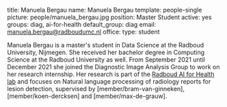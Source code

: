 title: Manuela Bergau
name: Manuela Bergau
template: people-single
picture: people/manuela_bergau.jpg
position: Master Student
active: yes
groups: diag, ai-for-health
default_group: diag
email: manuela.bergau@radboudumc.nl
office: 
type: student

Manuela Bergau is a master's student in Data Science at the Radboud University, Nijmegen. 
She received her bachelor degree in Computing Science at the Radboud University as well. 
From September 2021 until December 2021 she joined the Diagnostic Image Analysis Group to work on her research internship. 
Her research is part of the [Radboud AI for Health lab](https://www.ai-for-health.nl) and focuses on Natural language processing of radiology reports for lesion detection, 
supervised by [member/bram-van-ginneken], [member/koen-dercksen] and [member/max-de-grauw].
